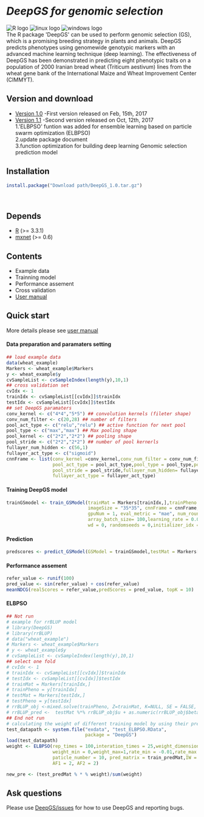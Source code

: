 # ___DeepGS for genomic selection___ <br>
![](https://halobi.com/wp-content/uploads/2016/08/r_logo.png "R logo")
![](https://encrypted-tbn2.gstatic.com/images?q=tbn:ANd9GcSvCvZWbl922EJkjahQ5gmTpcvsYr3ujQBpMdyX-YG99vGWfTAmfw "linux logo")
![](https://encrypted-tbn3.gstatic.com/images?q=tbn:ANd9GcS3RzhXKSfXpWhWhvClckwi1Llj1j3HvjKpjvU8CQv4cje23TwS "windows logo")
<br>
The R package 'DeepGS' can be used to perform genomic selection (GS), which is a promising
breeding strategy in plants and animals. DeepGS predicts phenotypes using genomewide
genotypic markers with an advanced machine learning technique (deep learning). The effectiveness
of DeepGS has been demonstrated in predicting eight phenotypic traits on a population
of 2000 Iranian bread wheat (Triticum aestivum) lines from the wheat gene bank of the International
Maize and Wheat Improvement Center (CIMMYT).
<br>
## Version and download <br>
* [Version 1.0](https://github.com/cma2015/DeepGS/blob/master/DeepGS_1.0.tar.gz) -First version released on Feb, 15th, 2017<br>
* [Version 1.1](https://github.com/cma2015/DeepGS/blob/master/DeepGS_1.1.tar.gz) -Second version released on Oct, 12th, 2017<br>
1.'ELBPSO' funtion was added for ensemble learning based on particle swarm optimization (ELBPSO) <br>
2.update package document <br>
3.function optimization for building deep learning Genomic selection prediction model <br>
## Installation <br>
```R
install.package("Download path/DeepGS_1.0.tar.gz")
```
<br>

## Depends
* [R](https://www.r-project.org/) (>= 3.3.1) <br>
* [mxnet](https://github.com/dmlc/mxnet) (>= 0.6)<br>

## Contents
* Example data <br>
* Trainning model  <br>
* Performance assement <br>
* Cross validation <br>
* [User manual](https://github.com/cma2015/DeepGS/blob/master/DeepGS.pdf)<br>

## Quick start
More details please see [user manual](https://github.com/cma2015/DeepGS/blob/master/DeepGS.pdf)<br>
#### Data preparation and paramaters setting 
```R
## load example data
data(wheat_example)
Markers <- wheat_example$Markers
y <- wheat_example$y
cvSampleList <- cvSampleIndex(length(y),10,1)
## cross validation set
cvIdx <- 1
trainIdx <- cvSampleList[[cvIdx]]$trainIdx
testIdx <- cvSampleList[[cvIdx]]$testIdx
## set DeepGS paramaters
conv_kernel <- c("4*4","5*5") ## convolution kernels (fileter shape)
conv_num_filter <- c(20,28) ## number of filters
pool_act_type <- c("relu","relu") ## active function for next pool
pool_type <- c("max","max") ## Max pooling shape
pool_kernel <- c("2*2","2*2") ## pooling shape
pool_stride <- c("2*2","2*2") ## number of pool kernerls
fullayer_num_hidden <- c(56,1)
fullayer_act_type <- c("sigmoid")
cnnFrame <- list(conv_kernel =conv_kernel,conv_num_filter = conv_num_filter,
                 pool_act_type = pool_act_type,pool_type = pool_type,pool_kernel =pool_kernel,
                 pool_stride = pool_stride,fullayer_num_hidden= fullayer_num_hidden,
                 fullayer_act_type = fullayer_act_type)
```
#### Training DeepGS model
```R
trainGSmodel <- train_GSModel(trainMat = Markers[trainIdx,],trainPheno = y[trainIdx],
                              imageSize = "35*35", cnnFrame = cnnFrame,device_type = "cpu",
                              gpuNum = 1, eval_metric = "mae", num_round = 30,
                              array_batch_size= 100,learning_rate = 0.01, momentum = 0,
                              wd = 0, randomseeds = 0,initializer_idx = 0.01)
```
#### Prediction 
```R
predscores <- predict_GSModel(GSModel = trainGSmodel,testMat = Markers[testIdx,],imageSize = "35*35")
```
#### Performance assement
```R
refer_value <- runif(100)
pred_value <- sin(refer_value) + cos(refer_value)
meanNDCG(realScores = refer_value,predScores = pred_value, topK = 10)
```
#### ELBPSO
```R
## Not run
# example for rrBLUP model
# library(DeepGS)
# library(rrBLUP)
# data("wheat_example")
# Markers <- wheat_example$Markers
# y <- wheat_example$y
# cvSampleList <- cvSampleIndex(length(y),10,1)
## select one fold
# cvIdx <- 1
# trainIdx <- cvSampleList[[cvIdx]]$trainIdx
# testIdx <- cvSampleList[[cvIdx]]$testIdx
# trainMat = Markers[trainIdx,]
# trainPheno = y[trainIdx]
# testMat = Markers[testIdx,]
# testPheno = y[testIdx]
# rrBLUP_obj <-mixed.solve(trainPheno, Z=trainMat, K=NULL, SE = FALSE, return.Hinv=FALSE)
# rrBLUP_pred <-  testMat %*% rrBLUP_obj$u + as.numeric(rrBLUP_obj$beta )
## End not run 
# calculating the weight of different training model by using their predict socres
test_datapath <- system.file("exdata", "test_ELBPSO.RData",
                             package = "DeepGS")
load(test_datapath)
weight <- ELBPSO(rep_times = 100,interation_times = 25,weight_dimension = 2,
                 weight_min = 0,weight_max=1,rate_min = -0.01,rate_max = 0.01,
                 paticle_number = 10, pred_matrix = train_predMat,IW = 1,
                 AF1 = 2, AF2 = 2)

new_pre <- (test_predMat % * % weight)/sum(weight)
```
## Ask questions
Please use [DeepGS/issues](https://github.com/cma2015/DeepGS/issues) for how to use DeepGS and reporting bugs.
